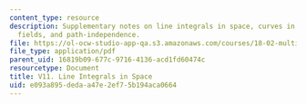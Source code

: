 ```yaml
---
content_type: resource
description: Supplementary notes on line integrals in space, curves in space, gradient
  fields, and path-independence.
file: https://ol-ocw-studio-app-qa.s3.amazonaws.com/courses/18-02-multivariable-calculus-fall-2007/e093a895dedaa47e2ef75b194aca0664_line_integrals.pdf
file_type: application/pdf
parent_uid: 16819b09-677c-9716-4136-acd1fd60474c
resourcetype: Document
title: V11. Line Integrals in Space
uid: e093a895-deda-a47e-2ef7-5b194aca0664
---
```

